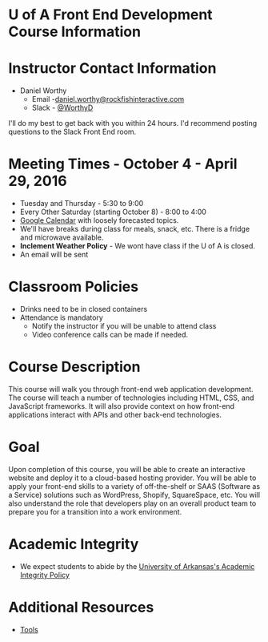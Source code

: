 # U of A Front End Development Course Information

# Instructor Contact Information
- Daniel Worthy 
  - Email -[daniel.worthy@rockfishinteractive.com](daniel.worthy@rockfishinteractive.com)  
  - Slack - [@WorthyD](https://ua-itreadiness.slack.com/team/worthyd)  

I'll do my best to get back with you within 24 hours.  I'd recommend posting questions to the Slack Front End room.

# Meeting Times - October 4 - April 29, 2016
- Tuesday and Thursday - 5:30 to 9:00
- Every Other Saturday (starting October 8)  - 8:00 to 4:00
- [Google Calendar](https://calendar.google.com/calendar/embed?src=NGVydWE2MnN0bDcwbTg5c2lyNm41OTEyOWdAZ3JvdXAuY2FsZW5kYXIuZ29vZ2xlLmNvbQ) with loosely forecasted topics.
- We'll have breaks during class for meals, snack, etc. There is a fridge and microwave available.
- **Inclement Weather Policy** - We wont have class if the U of A is closed.
- An email will be sent 

# Classroom Policies
- Drinks need to be in closed containers
- Attendance is mandatory
  - Notify the instructor if you will be unable to attend class
  - Video conference calls can be made if needed.

# Course Description
This course will walk you through front-end web application development. The course will teach a number of technologies including HTML, CSS, and JavaScript frameworks. It will also provide context on how front-end applications interact with APIs and other back-end technologies.

# Goal
Upon completion of this course, you will be able to create an interactive website and deploy it to a cloud-based hosting provider. You will be able to apply your front-end skills to a variety of off-the-shelf or SAAS (Software as a Service) solutions such as WordPress, Shopify, SquareSpace, etc. You will also understand the role that developers play on an overall product team to prepare you for a transition into a work environment.

# Academic Integrity
- We expect students to abide by the [University of Arkansas's Academic Integrity Policy](http://honesty.uark.edu/policy/)

# Additional Resources
- [Tools](tools.md)